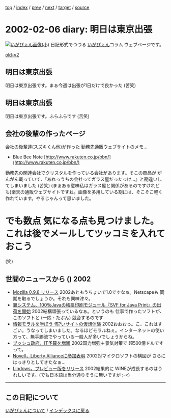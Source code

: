 [top](https://igapyon.github.io/diary/) 
 / [index](https://igapyon.github.io/diary/2002/index.html) 
 / [prev](https://igapyon.github.io/diary/2002/ig020205.html) 
 / [next](https://igapyon.github.io/diary/2002/ig020208.html) 
 / [target](https://igapyon.github.io/diary/2002/ig020206.html) 
 / [source](https://github.com/igapyon/diary/blob/gh-pages/2002/ig020206.html.src.md) 

2002-02-06 diary: 明日は東京出張
=====================================================================================================
[![いがぴょん画像(小)](https://igapyon.github.io/diary/images/iga200306s.jpg "いがぴょん")](https://igapyon.github.io/diary/memo/memoigapyon.html) 日記形式でつづる [いがぴょん](https://igapyon.github.io/diary/memo/memoigapyon.html)コラム ウェブページです。

[old-v2](ig020206-orig.html)

## 明日は東京出張

明日は東京出張です。まぁ今週は出張が1日だけで良かった (苦笑)


## 明日は東京出張

明日は東京出張です。ふらふらです (苦笑)

## 会社の後輩の作ったページ

会社の後輩達(スズキくん他)が作った 勤務先通販ウェブサイトのメモ…

* Blue Bee Note
  [http://www.rakuten.co.jp/bbn/](http://www.rakuten.co.jp/bbn/)

勤務先の関連会社でクリスタルを作っている会社があります。そこの商品が がんがん載っていて、『あれっうちの会社ってガラス屋だったっけ…』と勘違いしてしまいました (苦笑) (まぁある意味私はガラス屋と関係があるのですけれども)楽天の通販ウェブサイトですね。画像を多用している割には、そこそこ軽く作れています。やるじゃんって思いました。
# でも数点 気になる点も見つけました。これは後でメールしてツッコミを入れておこう
(笑)

## 世間のニュースから () 2002

* [Mozilla 0.9.8 リリース](http://www.mozilla.org/)  2002あともうちょいで1.0ですなぁ。Netscapeも 同期を取るでしょうか。それも興味津々。
* [翼システム、100％Javaの帳票印刷モジュール『SVF for Java Print』の出荷を開始](http://ascii24.com/news/i/soft/article/2002/01/31/633196-000.html)  2002結構頑張っているなぁ。というのも 仕事で作ったソフトが、このソフトと (一応・たぶん) 競合するのです
* [情報モラルを学ぼう 怖?いサイトの仮想体験](http://www.wmc.gr.jp/security/)  2002おおおっ。こ、これはすごい。うなってしまいました。なるほどモラルねぇ。インターネットの使い方って、無手勝流でやっている一般人が多いでしょうからね。
* [ブッシュ政府，IT予算を増額](http://www.zdnet.co.jp/news/0202/06/b_0205_16.html)  2002国力増強＋景気対策で 超500億ドルですって。
* [Novell，Liberty Allianceに参加表明](http://www.zdnet.co.jp/news/0202/06/b_0205_09.html)  2002対マイクロソフトの構図が さらにはっきりとしてきたなぁ…
* [Lindows，プレビュー版をリリース](http://www.zdnet.co.jp/news/0202/06/b_0205_03.html)  2002結果的に WINEが成長するのはうれしいです。(でも日本語は当分通りそうに無いですが :-<)

----------------------------------------------------------------------------------------------------

## この日記について
[いがぴょんについて](https://igapyon.github.io/diary/memo/memoigapyon.html) / [インデックスに戻る](https://igapyon.github.io/diary/idxall.html)
